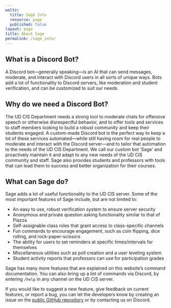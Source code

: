 ```yaml
---
waltz:
  title: Sage Info
  resource: page
  published: false
layout: page
title: About Sage
permalink: /sage_info/
---
```


## What is a Discord Bot?

A Discord bot—generally speaking—is an AI that can send messages, moderate, and interact with Discord users in all sorts of unique ways. Bots add a lot of functionality to Discord servers, like moderation and student verification, and can be customized to suit our needs.
## Why do we need a Discord Bot?

The UD CIS Department needs a strong tool to moderate chats for offensive speech or otherwise disrespectful behavior, and to offer tools and services to staff members looking to build a robust community and keep their students engaged. A custom-made Discord bot is the perfect way to keep a lot of these services automated—while still having room for real people to moderate and interact with the Discord server—and to tailor that automation to the needs of the UD CIS Department. We call our custom bot ‘Sage’ and proactively maintain it and adapt to any new needs of the UD CIS community and staff. Sage also provides students and professors with tools that can lead them to success and better organization for their courses.

## What can Sage do?

Sage adds a lot of useful functionality to the UD CIS server. Some of the most important features of Sage include, but are not limited to:

- An easy to use, robust verification system to ensure server security
- Anonymous and private question asking functionality similar to that of Piazza
- Self-assignable class roles that grant access to class-specific channels
- Fun commands to encourage engagement, such as coin flipping, dice rolling, and rock-paper-scissors
- The ability for users to set reminders at specific times/intervals for themselves 
- Miscellaneous utilities such as poll creation and a user leveling system
- Student activity reports that professors can use for participation grades

Sage has many more features that are explained on this website’s command documentation. You can also bring up a list of commands via Discord, by entering `/help` in any channel on the UD CIS server.

If you would like to suggest a new feature, give feedback on current features, or report a bug, you can let the developers know by creating an issue
on the [public GitHub repository][28] or by contacting us on Discord.

   [28]: https://github.com/ud-cis-discord/SageV2